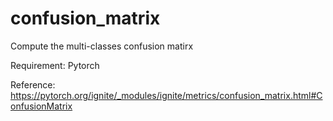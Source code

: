 # confusion_matrix

Compute the multi-classes confusion matirx

Requirement: Pytorch

Reference:
https://pytorch.org/ignite/_modules/ignite/metrics/confusion_matrix.html#ConfusionMatrix
